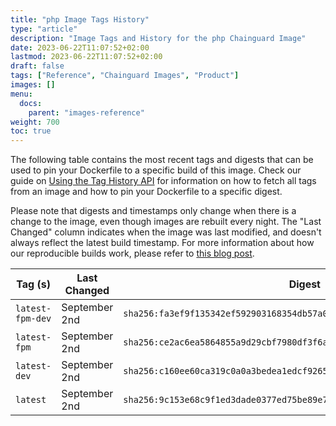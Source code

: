```yaml
---
title: "php Image Tags History"
type: "article"
description: "Image Tags and History for the php Chainguard Image"
date: 2023-06-22T11:07:52+02:00
lastmod: 2023-06-22T11:07:52+02:00
draft: false
tags: ["Reference", "Chainguard Images", "Product"]
images: []
menu:
  docs:
    parent: "images-reference"
weight: 700
toc: true
---
```


The following table contains the most recent tags and digests that can be used to pin your Dockerfile to a specific build of this image. Check our guide on [Using the Tag History API](/chainguard/chainguard-images/using-the-tag-history-api/) for information on how to fetch all tags from an image and how to pin your Dockerfile to a specific digest.

Please note that digests and timestamps only change when there is a change to the image, even though images are rebuilt every night. The "Last Changed" column indicates when the image was last modified, and doesn't always reflect the latest build timestamp. For more information about how our reproducible builds work, please refer to [this blog post](https://www.chainguard.dev/unchained/reproducing-chainguards-reproducible-image-builds).

| Tag (s)           | Last Changed  | Digest                                                                    |
|-------------------|---------------|---------------------------------------------------------------------------|
|  `latest-fpm-dev` | September 2nd | `sha256:fa3ef9f135342ef592903168354db57a00be489f0392f53b0a97cfb156946160` |
|  `latest-fpm`     | September 2nd | `sha256:ce2ac6ea5864855a9d29cbf7980df3f6a0f59518e007b4872a1c5704111c8042` |
|  `latest-dev`     | September 2nd | `sha256:c160ee60ca319c0a0a3bedea1edcf9265951f1f68fb60ff2ffede7d9e6903fc4` |
|  `latest`         | September 2nd | `sha256:9c153e68c9f1ed3dade0377ed75be89e76b57b8f55c3fb6da8918f04de9d4502` |
